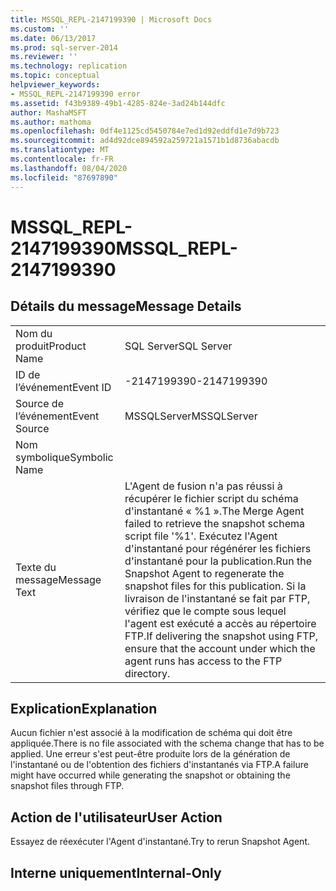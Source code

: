 ```yaml
---
title: MSSQL_REPL-2147199390 | Microsoft Docs
ms.custom: ''
ms.date: 06/13/2017
ms.prod: sql-server-2014
ms.reviewer: ''
ms.technology: replication
ms.topic: conceptual
helpviewer_keywords:
- MSSQL_REPL-2147199390 error
ms.assetid: f43b9389-49b1-4285-824e-3ad24b144dfc
author: MashaMSFT
ms.author: mathoma
ms.openlocfilehash: 0df4e1125cd5450784e7ed1d92eddfd1e7d9b723
ms.sourcegitcommit: ad4d92dce894592a259721a1571b1d8736abacdb
ms.translationtype: MT
ms.contentlocale: fr-FR
ms.lasthandoff: 08/04/2020
ms.locfileid: "87697890"
---
```

# <a name="mssql_repl-2147199390"></a><span data-ttu-id="46c37-102">MSSQL_REPL-2147199390</span><span class="sxs-lookup"><span data-stu-id="46c37-102">MSSQL_REPL-2147199390</span></span>
    
## <a name="message-details"></a><span data-ttu-id="46c37-103">Détails du message</span><span class="sxs-lookup"><span data-stu-id="46c37-103">Message Details</span></span>  
  
|||  
|-|-|  
|<span data-ttu-id="46c37-104">Nom du produit</span><span class="sxs-lookup"><span data-stu-id="46c37-104">Product Name</span></span>|<span data-ttu-id="46c37-105">SQL Server</span><span class="sxs-lookup"><span data-stu-id="46c37-105">SQL Server</span></span>|  
|<span data-ttu-id="46c37-106">ID de l’événement</span><span class="sxs-lookup"><span data-stu-id="46c37-106">Event ID</span></span>|<span data-ttu-id="46c37-107">-2147199390</span><span class="sxs-lookup"><span data-stu-id="46c37-107">-2147199390</span></span>|  
|<span data-ttu-id="46c37-108">Source de l’événement</span><span class="sxs-lookup"><span data-stu-id="46c37-108">Event Source</span></span>|<span data-ttu-id="46c37-109">MSSQLServer</span><span class="sxs-lookup"><span data-stu-id="46c37-109">MSSQLServer</span></span>|  
|<span data-ttu-id="46c37-110">Nom symbolique</span><span class="sxs-lookup"><span data-stu-id="46c37-110">Symbolic Name</span></span>||  
|<span data-ttu-id="46c37-111">Texte du message</span><span class="sxs-lookup"><span data-stu-id="46c37-111">Message Text</span></span>|<span data-ttu-id="46c37-112">L'Agent de fusion n'a pas réussi à récupérer le fichier script du schéma d'instantané « %1 ».</span><span class="sxs-lookup"><span data-stu-id="46c37-112">The Merge Agent failed to retrieve the snapshot schema script file '%1'.</span></span> <span data-ttu-id="46c37-113">Exécutez l'Agent d'instantané pour régénérer les fichiers d'instantané pour la publication.</span><span class="sxs-lookup"><span data-stu-id="46c37-113">Run the Snapshot Agent to regenerate the snapshot files for this publication.</span></span> <span data-ttu-id="46c37-114">Si la livraison de l'instantané se fait par FTP, vérifiez que le compte sous lequel l'agent est exécuté a accès au répertoire FTP.</span><span class="sxs-lookup"><span data-stu-id="46c37-114">If delivering the snapshot using FTP, ensure that the account under which the agent runs has access to the FTP directory.</span></span>|  
  
## <a name="explanation"></a><span data-ttu-id="46c37-115">Explication</span><span class="sxs-lookup"><span data-stu-id="46c37-115">Explanation</span></span>  
 <span data-ttu-id="46c37-116">Aucun fichier n'est associé à la modification de schéma qui doit être appliquée.</span><span class="sxs-lookup"><span data-stu-id="46c37-116">There is no file associated with the schema change that has to be applied.</span></span> <span data-ttu-id="46c37-117">Une erreur s'est peut-être produite lors de la génération de l'instantané ou de l'obtention des fichiers d'instantanés via FTP.</span><span class="sxs-lookup"><span data-stu-id="46c37-117">A failure might have occurred while generating the snapshot or obtaining the snapshot files through FTP.</span></span>  
  
## <a name="user-action"></a><span data-ttu-id="46c37-118">Action de l'utilisateur</span><span class="sxs-lookup"><span data-stu-id="46c37-118">User Action</span></span>  
 <span data-ttu-id="46c37-119">Essayez de réexécuter l'Agent d'instantané.</span><span class="sxs-lookup"><span data-stu-id="46c37-119">Try to rerun Snapshot Agent.</span></span>  
  
## <a name="internal-only"></a><span data-ttu-id="46c37-120">Interne uniquement</span><span class="sxs-lookup"><span data-stu-id="46c37-120">Internal-Only</span></span>  
  
